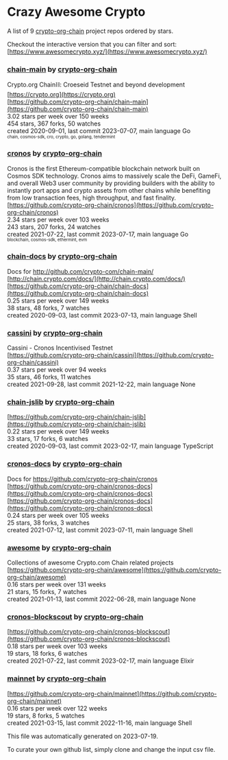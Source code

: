 # Crazy Awesome Crypto
A list of 9 [crypto-org-chain](https://github.com/crypto-org-chain) project repos ordered by stars.  

Checkout the interactive version that you can filter and sort: 
[https://www.awesomecrypto.xyz/](https://www.awesomecrypto.xyz/)  


### [chain-main](https://github.com/crypto-org-chain/chain-main) by [crypto-org-chain](https://github.com/crypto-org-chain)  
Crypto.org Chain⛓: Croeseid Testnet and beyond development  
[https://crypto.org](https://crypto.org)  
[https://github.com/crypto-org-chain/chain-main](https://github.com/crypto-org-chain/chain-main)  
3.02 stars per week over 150 weeks  
454 stars, 367 forks, 50 watches  
created 2020-09-01, last commit 2023-07-07, main language Go  
<sub><sup>chain, cosmos-sdk, cro, crypto, go, golang, tendermint</sup></sub>


### [cronos](https://github.com/crypto-org-chain/cronos) by [crypto-org-chain](https://github.com/crypto-org-chain)  
Cronos is the first Ethereum-compatible blockchain network built on Cosmos SDK technology. Cronos aims to massively scale the DeFi, GameFi, and overall Web3 user community by providing builders with the ability to instantly port apps and crypto assets from other chains while benefiting from low transaction fees, high throughput, and fast finality.  
[https://github.com/crypto-org-chain/cronos](https://github.com/crypto-org-chain/cronos)  
2.34 stars per week over 103 weeks  
243 stars, 207 forks, 24 watches  
created 2021-07-22, last commit 2023-07-17, main language Go  
<sub><sup>blockchain, cosmos-sdk, ethermint, evm</sup></sub>


### [chain-docs](https://github.com/crypto-org-chain/chain-docs) by [crypto-org-chain](https://github.com/crypto-org-chain)  
Docs for http://github.com/crypto-com/chain-main/  
[http://chain.crypto.com/docs/](http://chain.crypto.com/docs/)  
[https://github.com/crypto-org-chain/chain-docs](https://github.com/crypto-org-chain/chain-docs)  
0.25 stars per week over 149 weeks  
38 stars, 48 forks, 7 watches  
created 2020-09-03, last commit 2023-07-13, main language Shell  


### [cassini](https://github.com/crypto-org-chain/cassini) by [crypto-org-chain](https://github.com/crypto-org-chain)  
Cassini - Cronos Incentivised Testnet  
[https://github.com/crypto-org-chain/cassini](https://github.com/crypto-org-chain/cassini)  
0.37 stars per week over 94 weeks  
35 stars, 46 forks, 11 watches  
created 2021-09-28, last commit 2021-12-22, main language None  


### [chain-jslib](https://github.com/crypto-org-chain/chain-jslib) by [crypto-org-chain](https://github.com/crypto-org-chain)  
  
[https://github.com/crypto-org-chain/chain-jslib](https://github.com/crypto-org-chain/chain-jslib)  
0.22 stars per week over 149 weeks  
33 stars, 17 forks, 6 watches  
created 2020-09-03, last commit 2023-02-17, main language TypeScript  


### [cronos-docs](https://github.com/crypto-org-chain/cronos-docs) by [crypto-org-chain](https://github.com/crypto-org-chain)  
Docs for https://github.com/crypto-org-chain/cronos  
[https://github.com/crypto-org-chain/cronos-docs](https://github.com/crypto-org-chain/cronos-docs)  
[https://github.com/crypto-org-chain/cronos-docs](https://github.com/crypto-org-chain/cronos-docs)  
0.24 stars per week over 105 weeks  
25 stars, 38 forks, 3 watches  
created 2021-07-12, last commit 2023-07-11, main language Shell  


### [awesome](https://github.com/crypto-org-chain/awesome) by [crypto-org-chain](https://github.com/crypto-org-chain)  
Collections of awesome Crypto.com Chain related projects  
[https://github.com/crypto-org-chain/awesome](https://github.com/crypto-org-chain/awesome)  
0.16 stars per week over 131 weeks  
21 stars, 15 forks, 7 watches  
created 2021-01-13, last commit 2022-06-28, main language None  


### [cronos-blockscout](https://github.com/crypto-org-chain/cronos-blockscout) by [crypto-org-chain](https://github.com/crypto-org-chain)  
  
[https://github.com/crypto-org-chain/cronos-blockscout](https://github.com/crypto-org-chain/cronos-blockscout)  
0.18 stars per week over 103 weeks  
19 stars, 18 forks, 6 watches  
created 2021-07-22, last commit 2023-02-17, main language Elixir  


### [mainnet](https://github.com/crypto-org-chain/mainnet) by [crypto-org-chain](https://github.com/crypto-org-chain)  
  
[https://github.com/crypto-org-chain/mainnet](https://github.com/crypto-org-chain/mainnet)  
0.16 stars per week over 122 weeks  
19 stars, 8 forks, 5 watches  
created 2021-03-15, last commit 2022-11-16, main language Shell  


This file was automatically generated on 2023-07-19.  

To curate your own github list, simply clone and change the input csv file.  